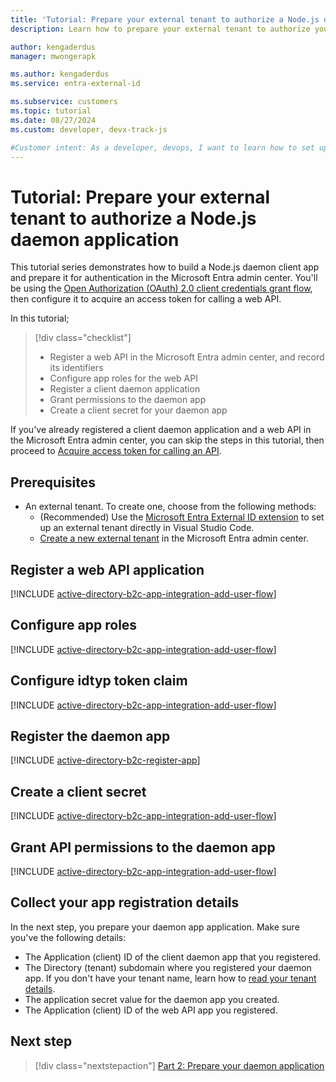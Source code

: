 ```yaml
---
title: 'Tutorial: Prepare your external tenant to authorize a Node.js daemon application'
description: Learn how to prepare your external tenant to authorize your Node.js daemon application

author: kengaderdus
manager: mwongerapk

ms.author: kengaderdus
ms.service: entra-external-id

ms.subservice: customers
ms.topic: tutorial
ms.date: 08/27/2024
ms.custom: developer, devx-track-js

#Customer intent: As a developer, devops, I want to learn how to set up my external tenant so that I can call a web API from my Node.js daemon application
---
```


# Tutorial: Prepare your external tenant to authorize a Node.js daemon application

This tutorial series demonstrates how to build a Node.js daemon client app and prepare it for authentication in the Microsoft Entra admin center. You'll be using the [Open Authorization (OAuth) 2.0 client credentials grant flow](~/identity-platform/v2-oauth2-client-creds-grant-flow.md), then configure it to acquire an access token for calling a web API.

In this tutorial;

> [!div class="checklist"]
> - Register a web API in the Microsoft Entra admin center, and record its identifiers
> - Configure app roles for the web API
> - Register a client daemon application
> - Grant permissions to the daemon app
> - Create a client secret for your daemon app

If you've already registered a client daemon application and a web API in the Microsoft Entra admin center, you can skip the steps in this tutorial, then proceed to [Acquire access token for calling an API](tutorial-daemon-node-call-api-build-app.md).

## Prerequisites

- An external tenant. To create one, choose from the following methods:
  - (Recommended) Use the [Microsoft Entra External ID extension](https://aka.ms/ciamvscode/tutorials/marketplace) to set up an external tenant directly in Visual Studio Code.
  - [Create a new external tenant](how-to-create-external-tenant-portal.md) in the Microsoft Entra admin center.

## Register a web API application

[!INCLUDE [active-directory-b2c-app-integration-add-user-flow](./includes/register-app/register-api-app.md)]

## Configure app roles

[!INCLUDE [active-directory-b2c-app-integration-add-user-flow](./includes/register-app/add-app-role.md)]

## Configure idtyp token claim

[!INCLUDE [active-directory-b2c-app-integration-add-user-flow](./includes/register-app/add-optional-claims-access.md)]

## Register the daemon app

[!INCLUDE [active-directory-b2c-register-app](./includes/register-app/register-client-app-common.md)]

## Create a client secret

[!INCLUDE [active-directory-b2c-app-integration-add-user-flow](./includes/register-app/add-app-client-secret.md)]

## Grant API permissions to the daemon app

[!INCLUDE [active-directory-b2c-app-integration-add-user-flow](./includes/register-app/grant-api-permissions-app-permissions.md)]

## Collect your app registration details

In the next step, you prepare your daemon app application. Make sure you've the following details:

- The Application (client) ID of the client daemon app that you registered.
- The Directory (tenant) subdomain where you registered your daemon app. If you don't have your tenant name, learn how to [read your tenant details](how-to-create-external-tenant-portal.md#get-the-external-tenant-details).
- The application secret value for the daemon app you created.
- The Application (client) ID of the web API app you registered.

## Next step

> [!div class="nextstepaction"]
> [Part 2: Prepare your daemon application](tutorial-daemon-node-call-api-build-app.md)